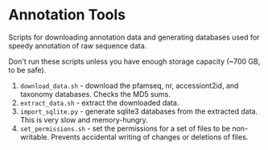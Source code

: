 # Annotation Tools

Scripts for downloading annotation data and generating databases used for
speedy annotation of raw sequence data.

Don't run these scripts unless you have enough storage capacity (~700 GB, to be
safe).

1. `download_data.sh` - download the pfamseq, nr, accessiont2id, and taxonomy
   databases. Checks the MD5 sums.
2. `extract_data.sh` - extract the downloaded data.
3. `import_sqlite.py` - generate sqlite3 databases from the extracted data.
   This is very slow and memory-hungry.
4. `set_permissions.sh` - set the permissions for a set of files to be
   non-writable. Prevents accidental writing of changes or deletions of files.
